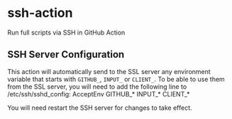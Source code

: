 # ssh-action
Run full scripts via SSH in GitHub Action


## SSH Server Configuration
This action will automatically send to the SSL server any environment variable that starts with `GITHUB_`, `INPUT_` or `CLIENT_`. To
be able to use them from the SSL server, you will need to add the following line to /etc/ssh/sshd_config:
AcceptEnv GITHUB_* INPUT_* CLIENT_*

You will need restart the SSH server for changes to take effect.
